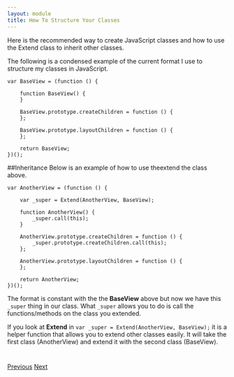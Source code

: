 ```yaml
---
layout: module
title: How To Structure Your Classes
---
```


Here is the recommended way to create JavaScript classes and how to use the Extend class to inherit other classes.

 The following is a condensed example of the current format I use to structure my classes in JavaScript.

```
var BaseView = (function () {

    function BaseView() {
    }

    BaseView.prototype.createChildren = function () {
    };

    BaseView.prototype.layoutChildren = function () {
    };

    return BaseView;
})();
```

##Inheritance
Below is an example of how to use theextend the class above.

```
var AnotherView = (function () {

    var _super = Extend(AnotherView, BaseView);

    function AnotherView() {
        _super.call(this);
    }

    AnotherView.prototype.createChildren = function () {
        _super.prototype.createChildren.call(this);
    };

    AnotherView.prototype.layoutChildren = function () {
    };

    return AnotherView;
})();
```

The format is constant with the the **BaseView** above but now we have this `_super` thing in our class. What `_super` allows you to do is call the functions/methods on the class you extended.

If you look at **Extend** in `var _super = Extend(AnotherView, BaseView);` it is a helper function that allows you to extend other classes easily. It will take the first class (AnotherView) and extend it with the second class (BaseView).

<div class="row" style="margin-top:40px;">
    <div class="col-sm-12">
        <a href="add-structurejs.html" class="btn btn-default"><i class="glyphicon glyphicon-chevron-left"></i>Previous</a>
        <a href="single-page-application-with-router.html" class="btn btn-default pull-right">Next <i class="glyphicon glyphicon-chevron-right"></i></a>
    </div>
</div>